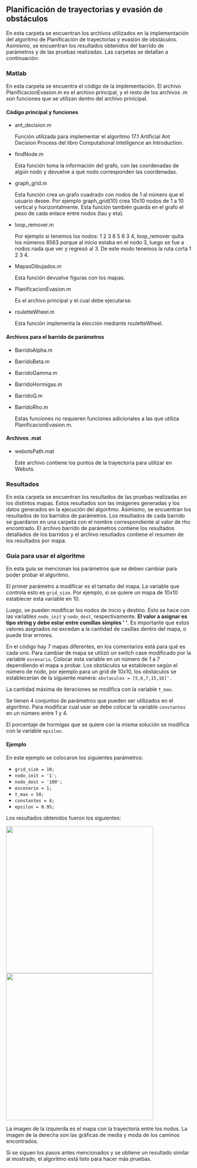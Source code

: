 ## Planificación de trayectorias y evasión de obstáculos
En esta carpeta se encuentran los archivos utilizados en la implementación del algoritmo de Planificación de trayectorias y evasión de obstáculos. Asimismo, se encuentran los resultados obtenidos del barrido de parámetros y de las pruebas realizadas. Las carpetas se detallan a continuación:

### Matlab
En esta carpeta se encuentra el código de la implementación. El archivo PlanificacionEvasion.m es el archivo principal, y el resto de los archivos .m son funciones que se utilizan dentro del archivo prinicipal.

#### Código principal y funciones
- ant_decision.m

  Función utilizada para implementar el algoritmo 17.1 Artificial Ant Decision Process del libro Computational Intelligence an Introduction.
  
- findNode.m

  Esta función toma la información del grafo, con las coordenadas de algún nodo y devuelve a qué nodo corresponden las coordenadas.
  
- graph_grid.m

  Esta función crea un grafo cuadrado con nodos de 1 al número que el usuario desee. Por ejemplo graph_grid(10) crea 10x10 nodos de 1 a 10 vertical y horizontalmente. Esta         función   también guarda en el grafo el peso de cada enlace entre nodos (tau y eta).
  
- loop_remover.m

  Por ejemplo si tenemos los nodos: 1 2 3 8 5 6 3 4, loop_remover quita los números 8563 porque al inicio estaba en el nodo 3, luego se fue a nodos nada que ver y regresó al 3.   De este modo tenemos la ruta corta 1 2 3 4.
  
- MapasDibujados.m

  Esta función devuelve figuras con los mapas.

- PlanificacionEvasion.m

  Es el archivo principal y el cual debe ejecutarse.
  
- rouletteWheel.m

  Esta función implementa la elección mediante rouletteWheel.

#### Archivos para el barrido de parámetros
- BarridoAlpha.m
- BarridoBeta.m
- BarridoGamma.m
- BarridoHormigas.m
- BarridoQ.m
- BarridoRho.m

  Estas funciones no requieren funciones adicionales a las que utiliza PlanificacionEvasion.m.
  
#### Archivos .mat
- webotsPath.mat

  Este archivo contiene los puntos de la trayectoria para utilizar en Webots.

### Resultados
En esta carpeta se encuentran los resultados de las pruebas realizadas en los distintos mapas. Estos resultados son las imágenes generadas y los datos generados en la ejecución del algoritmo. Asimismo, se encuentran los resultados de los barridos de parámetros. Los resultados de cada barrido se guardaron en una carpeta con el nombre correspondiente al valor de rho encontrado. El archivo barrido de parámetros contiene los resultados detallados de los barridos y el archivo resutlados contiene el resumen de los resultados por mapa.

### Guía para usar el algoritmo

En esta guía se mencionan los parámetros que se deben cambiar para poder probar el algoritmo.

El primer parámetro a modificar es el tamaño del mapa. La variable que controla esto es `grid_size`. Por ejemplo, si se quiere un mapa de 10x10 establecer esta variable en 10.

Luego, se pueden modificar los nodos de inicio y destino. Esto se hace con las variables `nodo_init` y `nodo_dest`, respectivamente. **El valor a asignar es tipo string y debe estar entre comillas simples ' '**. Es importante que estos valores asignados no excedan a la cantidad de casillas dentro del mapa, o puede tirar errores. 

En el código hay 7 mapas diferentes, en los comentarios está para qué es cada uno. Para cambiar de mapa se utilizó un switch case modificado por la variable `escenario`. Colocar esta variable en un número de 1 a 7 dependiendo el mapa a probar. Los obstáculos se establecen según el número de nodo, por ejemplo para un grid de 10x10, los obstáculos se establecerían de la siguiente manera: `obstaculos = [5,6,7,15,16]'. `

La cantidad máxima de iteraciones se modifica con la variable `t_max`. 

Se tienen 4 conjuntos de parámetros que pueden ser utilizados en el algoritmo. Para modificar cual usar se debe colocar la variable `constantes` en un número entre 1 y 4. 

El porcentaje de hormigas que se quiere con la misma solución se modifica con la variable `epsilon`. 

#### Ejemplo

En este ejemplo se colocaron los siguientes parámetros:

- `grid_size = 10;`
- `nodo_init = '1';`
- `nodo_dest = '100';`
- `escenario = 1;`
- `t_max = 50;`
- `constantes = 4;`
- `epsilon = 0.95;`

Los resultados obtenidos fueron los siguientes:

<img src = "https://user-images.githubusercontent.com/45132555/143379104-d8198c90-13d8-4f8e-89c3-3f8d7fdc96f9.jpg" width="400" height="400"> <img src = "https://user-images.githubusercontent.com/45132555/143379102-e2c57507-140e-4e4e-8709-8fc03cc88319.jpg" width="400" height="400">

La imagen de la izquierda es el mapa con la trayectoria entre los nodos. La imagen de la derecha son las gráficas de media y moda de los caminos encontrados.

Si se siguen los pasos antes mencionados y se obtiene un resultado similar al mostrado, el algoritmo está listo para hacer más pruebas.
